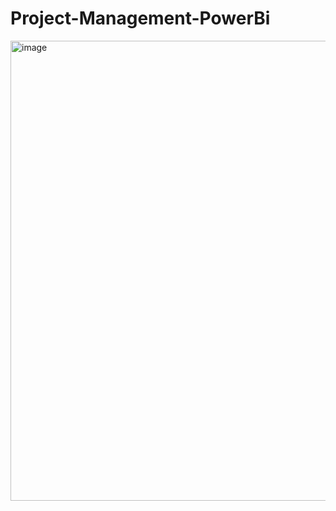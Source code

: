 # Project-Management-PowerBi

<img width="1317" height="736" alt="image" src="https://github.com/user-attachments/assets/11f0b2a9-9e0d-4698-b43c-40a3e561d7cf" />
